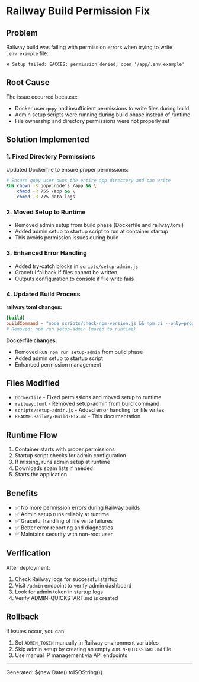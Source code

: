 # Railway Build Permission Fix

## Problem
Railway build was failing with permission errors when trying to write `.env.example` file:
```
❌ Setup failed: EACCES: permission denied, open '/app/.env.example'
```

## Root Cause
The issue occurred because:
- Docker user `qopy` had insufficient permissions to write files during build
- Admin setup scripts were running during build phase instead of runtime
- File ownership and directory permissions were not properly set

## Solution Implemented

### 1. Fixed Directory Permissions
Updated Dockerfile to ensure proper permissions:
```dockerfile
# Ensure qopy user owns the entire app directory and can write
RUN chown -R qopy:nodejs /app && \
    chmod -R 755 /app && \
    chmod -R 775 data logs
```

### 2. Moved Setup to Runtime
- Removed admin setup from build phase (Dockerfile and railway.toml)
- Added admin setup to startup script to run at container startup
- This avoids permission issues during build

### 3. Enhanced Error Handling
- Added try-catch blocks in `scripts/setup-admin.js`
- Graceful fallback if files cannot be written
- Outputs configuration to console if file write fails

### 4. Updated Build Process

**railway.toml changes:**
```toml
[build]
buildCommand = "node scripts/check-npm-version.js && npm ci --only=production"
# Removed: npm run setup-admin (moved to runtime)
```

**Dockerfile changes:**
- Removed `RUN npm run setup-admin` from build phase
- Added admin setup to startup script
- Enhanced permission management

## Files Modified
- `Dockerfile` - Fixed permissions and moved setup to runtime
- `railway.toml` - Removed setup-admin from build command
- `scripts/setup-admin.js` - Added error handling for file writes
- `README.Railway-Build-Fix.md` - This documentation

## Runtime Flow
1. Container starts with proper permissions
2. Startup script checks for admin configuration
3. If missing, runs admin setup at runtime
4. Downloads spam lists if needed
5. Starts the application

## Benefits
- ✅ No more permission errors during Railway builds
- ✅ Admin setup runs reliably at runtime
- ✅ Graceful handling of file write failures
- ✅ Better error reporting and diagnostics
- ✅ Maintains security with non-root user

## Verification
After deployment:
1. Check Railway logs for successful startup
2. Visit `/admin` endpoint to verify admin dashboard
3. Look for admin token in startup logs
4. Verify ADMIN-QUICKSTART.md is created

## Rollback
If issues occur, you can:
1. Set `ADMIN_TOKEN` manually in Railway environment variables
2. Skip admin setup by creating an empty `ADMIN-QUICKSTART.md` file
3. Use manual IP management via API endpoints

---
Generated: ${new Date().toISOString()} 